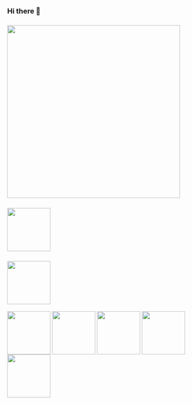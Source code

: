 ### Hi there 👋
### <img src="https://github-readme-stats.vercel.app/api?username=YOUR_USERNAME&show_icons=true&theme=ADD_THEME_HERE" width="400">
### <a href="URL_REDIRECT" target="blank"><img align="center" src="[URL_TO_YOUR_IMAGE](https://icons8.com/icons/set/javascript)" height="100" /></a>
### <a href="URL_REDIRECT" target="blank"><img align="center" src="[URL_TO_YOUR_IMAGE](https://icons8.com/icons/set/typescript)" height="100" /></a>
<a href="URL_REDIRECT" target="blank"><img align="center" src="[URL_TO_YOUR_IMAGE](https://icons8.com/icons/set/python)" height="100" /></a>
<a href="URL_REDIRECT" target="blank"><img align="center" src="[URL_TO_YOUR_IMAGE](https://icons8.com/icons/set/javascript)" height="100" /></a>
<a href="URL_REDIRECT" target="blank"><img align="center" src="[URL_TO_YOUR_IMAGE](https://icons8.com/icons/set/javascript)" height="100" /></a>
<a href="URL_REDIRECT" target="blank"><img align="center" src="[URL_TO_YOUR_IMAGE](https://icons8.com/icons/set/javascript)" height="100" /></a>
<a href="URL_REDIRECT" target="blank"><img align="center" src="[URL_TO_YOUR_IMAGE](https://icons8.com/icons/set/javascript)" height="100" /></a>
<!--
**devprogrammer/DevProgrammer** is a ✨ _special_ ✨ repository because its `README.md` (this file) appears on your GitHub profile.


Here are some ideas to get you started:
- 🔭 I’m currently working on ...
- 🌱 I’m currently learning ...
- 👯 I’m looking to collaborate on ...
- 🤔 I’m looking for help with ...
- 💬 Ask me about ...
- 📫 How to reach me: ...
- 😄 Pronouns: ...
- ⚡ Fun fact: ...
-->
